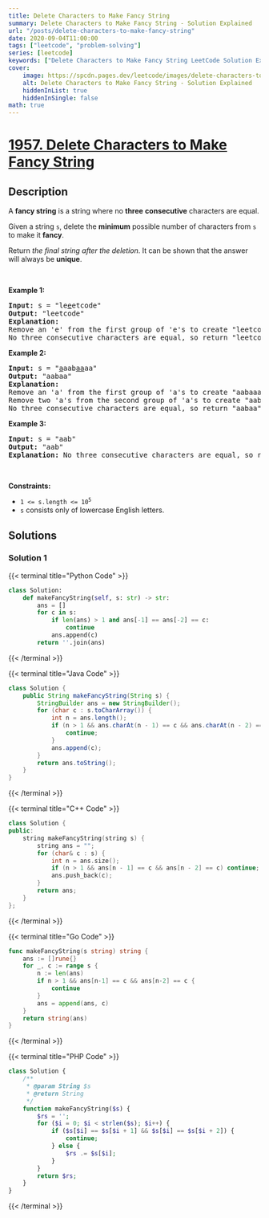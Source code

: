 ```yaml
---
title: Delete Characters to Make Fancy String
summary: Delete Characters to Make Fancy String - Solution Explained
url: "/posts/delete-characters-to-make-fancy-string"
date: 2020-09-04T11:00:00
tags: ["leetcode", "problem-solving"]
series: [leetcode]
keywords: ["Delete Characters to Make Fancy String LeetCode Solution Explained in all languages", "1957", "leetcode question 1957", "Delete Characters to Make Fancy String", "LeetCode", "leetcode solution in Python3 C++ Java Go PHP Ruby Swift TypeScript Rust C# JavaScript C", "GeeksforGeeks", "InterviewBit", "Coding Ninjas", "HackerRank", "HackerEarth", "CodeChef", "TopCoder", "AlgoExpert", "freeCodeCamp", "Codeforces", "GitHub", "AtCoder", "Samir Paul"]
cover:
    image: https://spcdn.pages.dev/leetcode/images/delete-characters-to-make-fancy-string.webp
    alt: Delete Characters to Make Fancy String - Solution Explained
    hiddenInList: true
    hiddenInSingle: false
math: true
---
```



# [1957. Delete Characters to Make Fancy String](https://leetcode.com/problems/delete-characters-to-make-fancy-string)


## Description

<p>A <strong>fancy string</strong> is a string where no <strong>three</strong> <strong>consecutive</strong> characters are equal.</p>

<p>Given a string <code>s</code>, delete the <strong>minimum</strong> possible number of characters from <code>s</code> to make it <strong>fancy</strong>.</p>

<p>Return <em>the final string after the deletion</em>. It can be shown that the answer will always be <strong>unique</strong>.</p>

<p>&nbsp;</p>
<p><strong class="example">Example 1:</strong></p>

<pre>
<strong>Input:</strong> s = &quot;le<u>e</u>etcode&quot;
<strong>Output:</strong> &quot;leetcode&quot;
<strong>Explanation:</strong>
Remove an &#39;e&#39; from the first group of &#39;e&#39;s to create &quot;leetcode&quot;.
No three consecutive characters are equal, so return &quot;leetcode&quot;.
</pre>

<p><strong class="example">Example 2:</strong></p>

<pre>
<strong>Input:</strong> s = &quot;<u>a</u>aab<u>aa</u>aa&quot;
<strong>Output:</strong> &quot;aabaa&quot;
<strong>Explanation:</strong>
Remove an &#39;a&#39; from the first group of &#39;a&#39;s to create &quot;aabaaaa&quot;.
Remove two &#39;a&#39;s from the second group of &#39;a&#39;s to create &quot;aabaa&quot;.
No three consecutive characters are equal, so return &quot;aabaa&quot;.
</pre>

<p><strong class="example">Example 3:</strong></p>

<pre>
<strong>Input:</strong> s = &quot;aab&quot;
<strong>Output:</strong> &quot;aab&quot;
<strong>Explanation:</strong> No three consecutive characters are equal, so return &quot;aab&quot;.
</pre>

<p>&nbsp;</p>
<p><strong>Constraints:</strong></p>

<ul>
	<li><code>1 &lt;= s.length &lt;= 10<sup>5</sup></code></li>
	<li><code>s</code> consists only of lowercase English letters.</li>
</ul>

## Solutions

### Solution 1

<!-- tabs:start -->

{{< terminal title="Python Code" >}}
```python
class Solution:
    def makeFancyString(self, s: str) -> str:
        ans = []
        for c in s:
            if len(ans) > 1 and ans[-1] == ans[-2] == c:
                continue
            ans.append(c)
        return ''.join(ans)
```
{{< /terminal >}}

{{< terminal title="Java Code" >}}
```java
class Solution {
    public String makeFancyString(String s) {
        StringBuilder ans = new StringBuilder();
        for (char c : s.toCharArray()) {
            int n = ans.length();
            if (n > 1 && ans.charAt(n - 1) == c && ans.charAt(n - 2) == c) {
                continue;
            }
            ans.append(c);
        }
        return ans.toString();
    }
}
```
{{< /terminal >}}

{{< terminal title="C++ Code" >}}
```cpp
class Solution {
public:
    string makeFancyString(string s) {
        string ans = "";
        for (char& c : s) {
            int n = ans.size();
            if (n > 1 && ans[n - 1] == c && ans[n - 2] == c) continue;
            ans.push_back(c);
        }
        return ans;
    }
};
```
{{< /terminal >}}

{{< terminal title="Go Code" >}}
```go
func makeFancyString(s string) string {
	ans := []rune{}
	for _, c := range s {
		n := len(ans)
		if n > 1 && ans[n-1] == c && ans[n-2] == c {
			continue
		}
		ans = append(ans, c)
	}
	return string(ans)
}
```
{{< /terminal >}}

{{< terminal title="PHP Code" >}}
```php
class Solution {
    /**
     * @param String $s
     * @return String
     */
    function makeFancyString($s) {
        $rs = '';
        for ($i = 0; $i < strlen($s); $i++) {
            if ($s[$i] == $s[$i + 1] && $s[$i] == $s[$i + 2]) {
                continue;
            } else {
                $rs .= $s[$i];
            }
        }
        return $rs;
    }
}
```
{{< /terminal >}}

<!-- tabs:end -->

<!-- end -->
